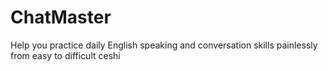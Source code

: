 # ChatMaster
Help you practice daily English speaking and conversation skills painlessly from easy to difficult
ceshi
